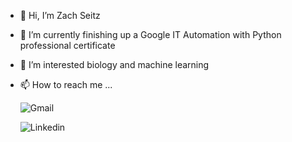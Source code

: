 - 👋 Hi, I’m Zach Seitz
- 🌱 I’m currently finishing up a Google IT Automation with Python professional certificate
- 👀 I’m interested biology and machine learning
- 📫 How to reach me ...
     
     ![Gmail](https://img.shields.io/badge/Gmail-D14836?style=for-the-badge&logo=gmail&logoColor=white)
     
     ![Linkedin](https://img.shields.io/badge/LinkedIn-0077B5?style=for-the-badge&logo=linkedin&logoColor=white)
     
     

<!---
zachmichael14/zachmichael14 is a ✨ special ✨ repository because its `README.md` (this file) appears on your GitHub profile.
You can click the Preview link to take a look at your changes.
--->
